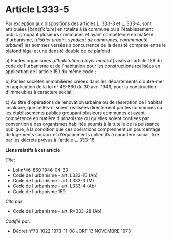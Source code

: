 # Article L333-5

Par exception aux dispositions des articles L. 333-3 et L. 333-4, sont attribuées [*bénéficiaire*] en totalité à la commune
ou à l'établissement public groupant plusieurs communes et ayant compétence en matière d'urbanisme, [*district urbain,
syndicat de communes, communauté urbaine*] les sommes versées à concurrence de la densité comprise entre le plafond légal et
une densité double de ce plafond :

a) Par les organismes [*d'habitation à loyer modéré*] visés à l'article 159 du code de l'urbanisme et de l'habitation pour
les constructions réalisées en application de l'article 153 du même code ;

b) Par les sociétés immobilières créées dans les départements d'outre-mer en application de la loi n° 46-860 du 30 avril
1946, pour la construction d'immeubles à caractère social ;

c) Au titre d'opérations de rénovation urbaine ou de résorption de l'habitat insalubre, que celles-ci soient réalisées
directement par les communes ou les établissements publics groupant plusieurs communes et ayant compétence en matière
d'urbanisme ou qu'elles soient confiées par convention à des organismes habilités soumis à la tutelle de la puissance
publique, à la condition que ces opérations comprennent un pourcentage de logements sociaux et d'équipements collectifs à
caractère social, fixé par les décrets prévus à l'article L. 333-16.

**Liens relatifs à cet article**

_Cite_:

  - Loi n°46-860 1946-04-30
  - Code de l'urbanisme - art. L333-16 (Ab)
  - Code de l'urbanisme - art. L333-3 (M)
  - Code de l'urbanisme - art. L333-4 (Ab)
  - Code de l'urbanisme 159

_Cité par_:

  - Code de l'urbanisme - art. R*333-28 (Ab)

_Codifié par_:

  - Décret n°73-1022 1973-11-08 JORF 13 NOVEMBRE 1973
